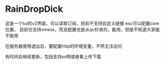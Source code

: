 # RainDropDick

这是一个tui的v2界面，可以读取订阅，目前不支持自定义链接
esc可以配置core位置，
目前仅支持vmess，而且配置也是从qv抄来的，能用，但是不知道大家能不能用

在服务器使用退出后，要配置http的环境变量，不然无法访问

有时间会继续更新，包括支持ss啊或者看上传下载
